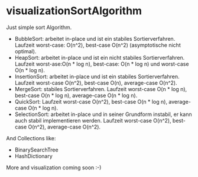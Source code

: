 # visualizationSortAlgorithm

Just simple sort Algorithm.   
- BubbleSort: arbeitet in-place und ist ein stabiles Sortierverfahren. Laufzeit worst-case: O(n^2), best-case O(n^2) (asymptotische nicht optimal).
- HeapSort: arbeitet in-place und ist ein nicht stabiles Sortierverfahren. Laufzeit worst-ase:O(n * log n), best-case: O(n * log n) und worst-case O(n * log n).
- InsertionSort: arbeitet in-place und ist ein stabiles Sortierverfahren. Laufzeit worst-case O(n^2), best-case O(n), average-case O(n^2).
- MergeSort: stabiles Sortierverfahren. Laufzeit worst-case O(n * log n), best-case O(n * log n), average-case O(n * log n).
- QuickSort: Laufzeit worst-case O(n^2), best-case O(n * log n), average-case O(n * log n).
- SelectionSort: arbeitet in-place und in seiner Grundform instabil, er kann auch stabil implementieren werden. Laufzeit worst-case  O(n^2), best-case  O(n^2), average-case  O(n^2).
   
And Collections like:  
- BinarySearchTree  
- HashDictionary  
  
More and visualization coming soon :-)
